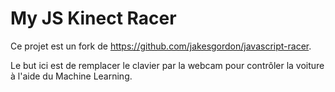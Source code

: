 
# My JS Kinect Racer

Ce projet est un fork de https://github.com/jakesgordon/javascript-racer.

Le but ici est de remplacer le clavier par la webcam pour contrôler la voiture à l'aide du Machine Learning.
